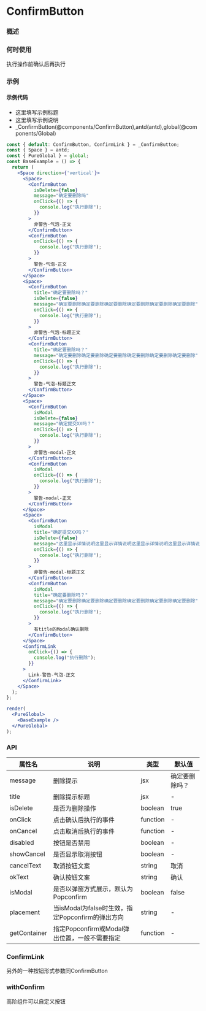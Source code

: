 
# ConfirmButton


### 概述

### 何时使用

执行操作前确认后再执行


### 示例

#### 示例代码

- 这里填写示例标题
- 这里填写示例说明
- _ConfirmButton(@components/ConfirmButton),antd(antd),global(@components/Global)

```jsx
const { default: ConfirmButton, ConfirmLink } = _ConfirmButton;
const { Space } = antd;
const { PureGlobal } = global;
const BaseExample = () => {
  return (
    <Space direction={'vertical'}>
      <Space>
        <ConfirmButton
          isDelete={false}
          message="确定要删除吗"
          onClick={() => {
            console.log("执行删除");
          }}
        >
          非警告-气泡-正文
        </ConfirmButton>
        <ConfirmButton
          onClick={() => {
            console.log("执行删除");
          }}
        >
          警告-气泡-正文
        </ConfirmButton>
      </Space>
      <Space>
        <ConfirmButton
          title="确定要删除吗？"
          isDelete={false}
          message="确定要删除确定要删除确定要删除确定要删除确定要删除确定要删除"
          onClick={() => {
            console.log("执行删除");
          }}
        >
          非警告-气泡-标题正文
        </ConfirmButton>
        <ConfirmButton
          title="确定要删除吗？"
          message="确定要删除确定要删除确定要删除确定要删除确定要删除确定要删除"
          onClick={() => {
            console.log("执行删除");
          }}
        >
          警告-气泡-标题正文
        </ConfirmButton>
      </Space>
      <Space>
        <ConfirmButton
          isModal
          isDelete={false}
          message="确定提交XX吗？"
          onClick={() => {
            console.log("执行删除");
          }}
        >
          非警告-modal-正文
        </ConfirmButton>
        <ConfirmButton
          isModal
          onClick={() => {
            console.log("执行删除");
          }}
        >
          警告-modal-正文
        </ConfirmButton>
      </Space>
      <Space>
        <ConfirmButton
          isModal
          title="确定提交XX吗？"
          isDelete={false}
          message="这里显示详情说明这里显示详情说明这里显示详情说明这里显示详情说明这里显示详情说明"
          onClick={() => {
            console.log("执行删除");
          }}
        >
          非警告-modal-标题正文
        </ConfirmButton>
        <ConfirmButton
          isModal
          title="确定要删除吗？"
          message="确定要删除确定要删除确定要删除确定要删除确定要删除确定要删除"
          onClick={() => {
            console.log("执行删除");
          }}
        >
          有title的Modal确认删除
        </ConfirmButton>
      </Space>
      <ConfirmLink
        onClick={() => {
          console.log("执行删除");
        }}
      >
        Link-警告-气泡-正文
      </ConfirmLink>
    </Space>
  );
};

render(
  <PureGlobal>
    <BaseExample />
  </PureGlobal>
);

```


### API

| 属性名          | 说明                                  | 类型       | 默认值     |
|--------------|-------------------------------------|----------|---------|
| message      | 删除提示                                | jsx      | 确定要删除吗？ |
| title        | 删除提示标题                              | jsx      | -       |
| isDelete     | 是否为删除操作                             | boolean  | true    |
| onClick      | 点击确认后执行的事件                          | function | -       |
| onCancel     | 点击取消后执行的事件                          | function | -       |
| disabled     | 按钮是否禁用                              | boolean  | -       |
| showCancel   | 是否显示取消按钮                            | boolean  | -       |
| cancelText   | 取消按钮文案                              | string   | 取消      |
| okText       | 确认按钮文案                              | string   | 确认      |
| isModal      | 是否以弹窗方式展示，默认为Popconfirm             | boolean  | false   |
| placement    | 当isModal为false时生效，指定Popconfirm的弹出方向 | string   | -       |
| getContainer | 指定Popconfirm或Modal弹出位置，一般不需要指定      | function | -       |

### ConfirmLink

另外的一种按钮形式参数同ConfirmButton

### withConfirm

高阶组件可以自定义按钮
